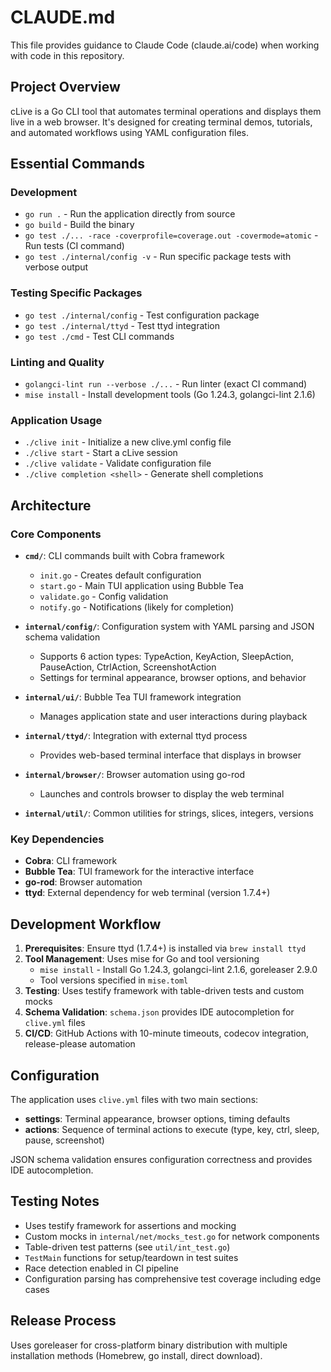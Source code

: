 # CLAUDE.md

This file provides guidance to Claude Code (claude.ai/code) when working with code in this repository.

## Project Overview

cLive is a Go CLI tool that automates terminal operations and displays them live in a web browser. It's designed for creating terminal demos, tutorials, and automated workflows using YAML configuration files.

## Essential Commands

### Development
- `go run .` - Run the application directly from source
- `go build` - Build the binary
- `go test ./... -race -coverprofile=coverage.out -covermode=atomic` - Run tests (CI command)
- `go test ./internal/config -v` - Run specific package tests with verbose output

### Testing Specific Packages
- `go test ./internal/config` - Test configuration package
- `go test ./internal/ttyd` - Test ttyd integration
- `go test ./cmd` - Test CLI commands

### Linting and Quality
- `golangci-lint run --verbose ./...` - Run linter (exact CI command)
- `mise install` - Install development tools (Go 1.24.3, golangci-lint 2.1.6)

### Application Usage
- `./clive init` - Initialize a new clive.yml config file
- `./clive start` - Start a cLive session
- `./clive validate` - Validate configuration file
- `./clive completion <shell>` - Generate shell completions

## Architecture

### Core Components
- **`cmd/`**: CLI commands built with Cobra framework
  - `init.go` - Creates default configuration
  - `start.go` - Main TUI application using Bubble Tea
  - `validate.go` - Config validation
  - `notify.go` - Notifications (likely for completion)

- **`internal/config/`**: Configuration system with YAML parsing and JSON schema validation
  - Supports 6 action types: TypeAction, KeyAction, SleepAction, PauseAction, CtrlAction, ScreenshotAction
  - Settings for terminal appearance, browser options, and behavior

- **`internal/ui/`**: Bubble Tea TUI framework integration
  - Manages application state and user interactions during playback

- **`internal/ttyd/`**: Integration with external ttyd process
  - Provides web-based terminal interface that displays in browser

- **`internal/browser/`**: Browser automation using go-rod
  - Launches and controls browser to display the web terminal

- **`internal/util/`**: Common utilities for strings, slices, integers, versions

### Key Dependencies
- **Cobra**: CLI framework
- **Bubble Tea**: TUI framework for the interactive interface
- **go-rod**: Browser automation
- **ttyd**: External dependency for web terminal (version 1.7.4+)

## Development Workflow

1. **Prerequisites**: Ensure ttyd (1.7.4+) is installed via `brew install ttyd`
2. **Tool Management**: Uses mise for Go and tool versioning
   - `mise install` - Install Go 1.24.3, golangci-lint 2.1.6, goreleaser 2.9.0
   - Tool versions specified in `mise.toml`
3. **Testing**: Uses testify framework with table-driven tests and custom mocks
4. **Schema Validation**: `schema.json` provides IDE autocompletion for `clive.yml` files
5. **CI/CD**: GitHub Actions with 10-minute timeouts, codecov integration, release-please automation

## Configuration

The application uses `clive.yml` files with two main sections:
- **settings**: Terminal appearance, browser options, timing defaults
- **actions**: Sequence of terminal actions to execute (type, key, ctrl, sleep, pause, screenshot)

JSON schema validation ensures configuration correctness and provides IDE autocompletion.

## Testing Notes

- Uses testify framework for assertions and mocking
- Custom mocks in `internal/net/mocks_test.go` for network components
- Table-driven test patterns (see `util/int_test.go`)
- `TestMain` functions for setup/teardown in test suites
- Race detection enabled in CI pipeline
- Configuration parsing has comprehensive test coverage including edge cases

## Release Process

Uses goreleaser for cross-platform binary distribution with multiple installation methods (Homebrew, go install, direct download).